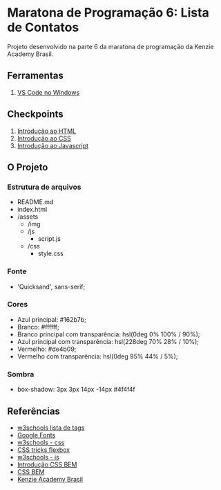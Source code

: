 # Maratona de Programação 6: Lista de Contatos

Projeto desenvolvido na parte 6 da maratona de programação da Kenzie Academy Brasil.

## Ferramentas

1. [VS Code no Windows](https://code.visualstudio.com/)

## Checkpoints

1. [Introdução ao HTML](https://kenzieacademybr.notion.site/Checkpoint-1d1cee5d6799463f83083d7fa3fbebee)
2. [Introdução ao CSS](https://kenzieacademybr.notion.site/Checkpoint-6bae838a36e741e888fd814ebf303949)
3. [Introdução ao Javascript](https://kenzieacademybr.notion.site/Checkpoint-0c0f3d7a07fb42679a3bee28291381fd)

## O Projeto

### Estrutura de arquivos 

- README.md
- index.html
- /assets
    - /img
    - /js
        - script.js
    - /css
        - style.css

### Fonte

- 'Quicksand', sans-serif;

### Cores

- Azul principal: #162b7b;
- Branco: #ffffff;
- Branco principal com transparência: hsl(0deg 0% 100% / 90%);
- Azul principal com transparência: hsl(228deg 70% 28% / 10%);
- Vermelho: #de4b09;
- Vermelho com transparência: hsl(0deg 95% 44% / 5%);

### Sombra

- box-shadow: 3px 3px 14px -14px #4f4f4f

## Referências
- [w3schools lista de tags](https://www.w3schools.com/tags/default.asp)
- [Google Fonts](https://fonts.google.com/)
- [w3schools - css](https://www.w3schools.com/css/)
- [CSS tricks flexbox](https://css-tricks.com/snippets/css/a-guide-to-flexbox/)
- [w3schools - js](https://www.w3schools.com/js/default.asp)
- [Introdução CSS BEM](http://getbem.com/introduction/)
- [CSS BEM](http://getbem.com/naming/)
- [Kenzie Academy Brasil](https://www.kenzie.com.br/)
